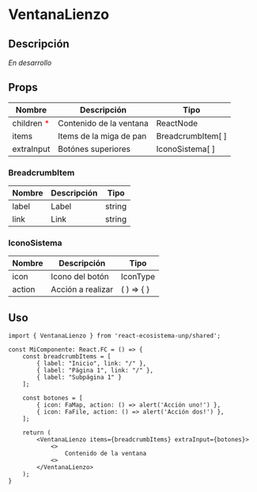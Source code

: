# VentanaLienzo

## Descripción
*En desarrollo*

## Props
| Nombre | Descripción | Tipo |
|--|--|--|
| children <span style="color:red">*</span> | Contenido de la ventana | ReactNode |
| items | Items de la miga de pan | BreadcrumbItem[ ] |
| extraInput | Botónes superiores| IconoSistema[ ] |

### BreadcrumbItem
| Nombre | Descripción | Tipo |
|--|--|--|
| label | Label | string |
| link | Link | string |

### IconoSistema
| Nombre | Descripción | Tipo |
|--|--|--|
| icon | Icono del botón | IconType |
| action | Acción a realizar | ( ) => { } |

## Uso

```tsx
import { VentanaLienzo } from 'react-ecosistema-unp/shared';

const MiComponente: React.FC = () => {
    const breadcrumbItems = [
        { label: "Inicio", link: "/" },
        { label: "Página 1", link: "/" },
        { label: "Subpágina 1" }
    ];

    const botones = [
        { icon: FaMap, action: () => alert('Acción uno!') },
        { icon: FaFile, action: () => alert('Acción dos!') },
    ];

    return (
        <VentanaLienzo items={breadcrumbItems} extraInput={botones}>
            <>
                Contenido de la ventana
            <>
        </VentanaLienzo>
    );
}
```